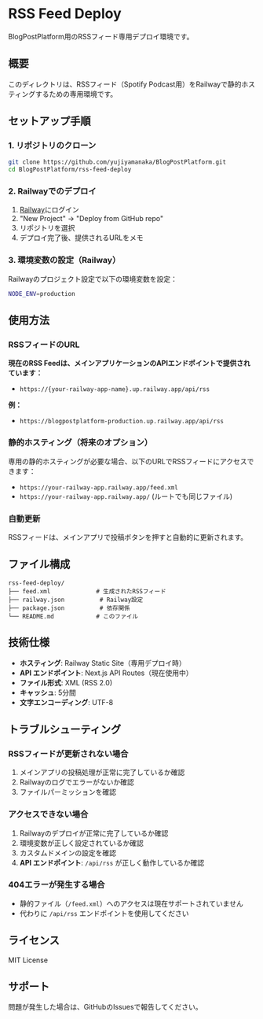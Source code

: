 # RSS Feed Deploy

BlogPostPlatform用のRSSフィード専用デプロイ環境です。

## 概要

このディレクトリは、RSSフィード（Spotify Podcast用）をRailwayで静的ホスティングするための専用環境です。

## セットアップ手順

### 1. リポジトリのクローン

```bash
git clone https://github.com/yujiyamanaka/BlogPostPlatform.git
cd BlogPostPlatform/rss-feed-deploy
```

### 2. Railwayでのデプロイ

1. [Railway](https://railway.app/)にログイン
2. "New Project" → "Deploy from GitHub repo"
3. リポジトリを選択
4. デプロイ完了後、提供されるURLをメモ

### 3. 環境変数の設定（Railway）

Railwayのプロジェクト設定で以下の環境変数を設定：

```bash
NODE_ENV=production
```

## 使用方法

### RSSフィードのURL

**現在のRSS Feedは、メインアプリケーションのAPIエンドポイントで提供されています：**

- `https://{your-railway-app-name}.up.railway.app/api/rss`

**例：**
- `https://blogpostplatform-production.up.railway.app/api/rss`

### 静的ホスティング（将来のオプション）

専用の静的ホスティングが必要な場合、以下のURLでRSSフィードにアクセスできます：

- `https://your-railway-app.railway.app/feed.xml`
- `https://your-railway-app.railway.app/` (ルートでも同じファイル)

### 自動更新

RSSフィードは、メインアプリで投稿ボタンを押すと自動的に更新されます。

## ファイル構成

```
rss-feed-deploy/
├── feed.xml             # 生成されたRSSフィード
├── railway.json          # Railway設定
├── package.json          # 依存関係
└── README.md            # このファイル
```

## 技術仕様

- **ホスティング**: Railway Static Site（専用デプロイ時）
- **API エンドポイント**: Next.js API Routes（現在使用中）
- **ファイル形式**: XML (RSS 2.0)
- **キャッシュ**: 5分間
- **文字エンコーディング**: UTF-8

## トラブルシューティング

### RSSフィードが更新されない場合

1. メインアプリの投稿処理が正常に完了しているか確認
2. Railwayのログでエラーがないか確認
3. ファイルパーミッションを確認

### アクセスできない場合

1. Railwayのデプロイが正常に完了しているか確認
2. 環境変数が正しく設定されているか確認
3. カスタムドメインの設定を確認
4. **API エンドポイント**: `/api/rss` が正しく動作しているか確認

### 404エラーが発生する場合

- 静的ファイル（`/feed.xml`）へのアクセスは現在サポートされていません
- 代わりに `/api/rss` エンドポイントを使用してください

## ライセンス

MIT License

## サポート

問題が発生した場合は、GitHubのIssuesで報告してください。 